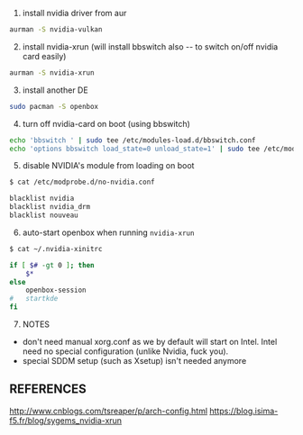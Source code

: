 

1) install nvidia driver from aur

```bash
aurman -S nvidia-vulkan
```

2) install nvidia-xrun (will install bbswitch also -- to switch on/off nvidia card easily)

```bash
aurman -S nvidia-xrun
```

3) install another DE

```bash
sudo pacman -S openbox
```

4) turn off nvidia-card on boot (using bbswitch)

```bash
echo 'bbswitch ' | sudo tee /etc/modules-load.d/bbswitch.conf
echo 'options bbswitch load_state=0 unload_state=1' | sudo tee /etc/modprobe.d/bbswitch.conf
```

5) disable NVIDIA's module from loading on boot

```bash
$ cat /etc/modprobe.d/no-nvidia.conf

blacklist nvidia 
blacklist nvidia_drm 
blacklist nouveau
```

6) auto-start openbox when running `nvidia-xrun`

```bash
$ cat ~/.nvidia-xinitrc

if [ $# -gt 0 ]; then
    $*
else
    openbox-session
#   startkde
fi
```

7) NOTES

- don't need manual xorg.conf as we by default will start on Intel. Intel need no special configuration (unlike Nvidia, fuck you).
- special SDDM setup (such as Xsetup) isn't needed anymore

## REFERENCES
http://www.cnblogs.com/tsreaper/p/arch-config.html
https://blog.isima-f5.fr/blog/sygems_nvidia-xrun
